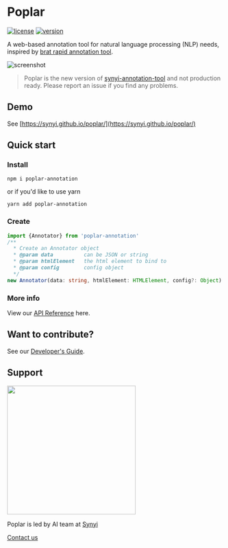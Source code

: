 # Poplar

[![license](https://img.shields.io/github/license/synyi/poplar.svg)](https://github.com/synyi/poplar/blob/master/LICENSE)
[![version](https://img.shields.io/badge/npm%20version-1.1.2-brightgreen.svg)](https://www.npmjs.com/package/poplar-annotation)


A web-based annotation tool for natural language processing (NLP) needs, inspired by [brat rapid annotation tool](http://brat.nlplab.org/).

![screenshot](http://i.v2ex.co/t690JyZS.png)

> Poplar is the new version of [synyi-annotation-tool](https://github.com/synyi/poplar/tree/0.5.x) and not production ready. Please report an issue if you find any problems.

## Demo

See [https://synyi.github.io/poplar/](https://synyi.github.io/poplar/)

## Quick start

### Install
```shell
npm i poplar-annotation
```
or if you'd like to use yarn
```shell
yarn add poplar-annotation
```
### Create
```typescript
import {Annotator} from 'poplar-annotation'
/**
  * Create an Annotator object
  * @param data          can be JSON or string
  * @param htmlElement   the html element to bind to
  * @param config        config object
  */
new Annotator(data: string, htmlElement: HTMLElement, config?: Object)
```

### More info

View our [API Reference](https://github.com/synyi/poplar/tree/master/doc) here.

## Want to contribute?

See our [Developer's Guide](https://github.com/synyi/poplar/blob/master/doc/Develop_Guides.md).


## Support

<img src="https://i.v2ex.co/3rLM1mvc.png" width=300>

Poplar is led by AI team at [Synyi](https://www.synyi.com/)

[Contact us](mailto:shen.yanghua@synyi.com)
